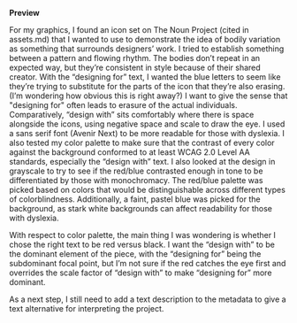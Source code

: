 **Preview**

For my graphics, I found an icon set on The Noun Project (cited in assets.md) that I wanted to use to demonstrate the idea of bodily variation as something that surrounds designers’ work. I tried to establish something between a pattern and flowing rhythm. The bodies don’t repeat in an expected way, but they’re consistent in style because of their shared creator. With the “designing for” text, I wanted the blue letters to seem like they’re trying to substitute for the parts of the icon that they’re also erasing. (I’m wondering how obvious this is right away?) I want to give the sense that "designing for" often leads to erasure of the actual individuals. Comparatively, “design with” sits comfortably where there is space alongside the icons, using negative space and scale to draw the eye. I used a sans serif font (Avenir Next) to be more readable for those with dyslexia. I also tested my color palette to make sure that the contrast of every color against the background conformed to at least WCAG 2.0 Level AA standards, especially the “design with” text. I also looked at the design in grayscale to try to see if the red/blue contrasted enough in tone to be differentiated by those with monochromacy. The red/blue palette was picked based on colors that would be distinguishable across different types of colorblindness. Additionally, a faint, pastel blue was picked for the background, as stark white backgrounds can affect readability for those with dyslexia.

With respect to color palette, the main thing I was wondering is whether I chose the right text to be red versus black. I want the “design with” to be the dominant element of the piece, with the “designing for” being the subdominant focal point, but I’m not sure if the red catches the eye first and overrides the scale factor of “design with” to make “designing for” more dominant.

As a next step, I still need to add a text description to the metadata to give a text alternative for interpreting the project.
